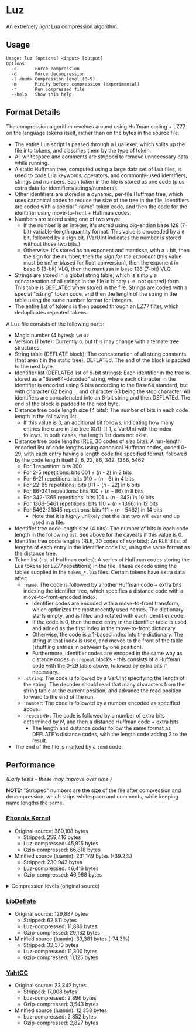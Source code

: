 # Luz
An extremely *light* Lua compression algorithm.

## Usage
```
Usage: luz [options] <input> [output]
Options:
  -c       Force compression
  -d       Force decompression
  -l <num> Compression level (0-9)
  -m       Minify before compression (experimental)
  -r       Run compressed file
  --help   Show this help
```

## Format Details
The compression algorithm revolves around using Huffman coding + LZ77 on the language tokens itself, rather than on the bytes in the source file.

- The entire Lua script is passed through a Lua lexer, which splits up the file into tokens, and classifies them by the type of token.
- All whitespace and comments are stripped to remove unnecessary data while running.
- A static Huffman tree, computed using a large data set of Lua files, is used to code Lua keywords, operators, and commonly-used identifiers, strings and numbers. Each token in the file is stored as one code (plus extra data for identifiers/strings/numbers).
- Other identifiers are stored in a dynamic, per-file Huffman tree, which uses canonical codes to reduce the size of the tree in the file. Identifiers are coded with a special ":name" token code, and then the code for the identifier using move-to-front + Huffman codes.
- Numbers are stored using one of two ways:
  - If the number is an integer, it's stored using big-endian base 128 (7-bit) variable-length quantity format. This value is proceeded by a `0` bit, followed by a sign bit. (VarUInt indicates the number is stored without those two bits.)
  - Otherwise, it's stored as an exponent and mantissa, with a `1` bit, then the sign for the number, then *the sign for the exponent* (this value must be un/re-biased for float conversion), then the exponent in base 8 (3-bit) VLQ, then the mantissa in base 128 (7-bit) VLQ.
- Strings are stored in a global string table, which is simply a concatenation of all strings in the file in binary (i.e. not quoted) form. This table is DEFLATEd when stored in the file. Strings are coded with a special ":string" token code, and then the length of the string in the table using the same number format for integers.
- The entire list of tokens is then passed through an LZ77 filter, which deduplicates repeated tokens.

A Luz file consists of the following parts:
- Magic number (4 bytes): `\eLuz`
- Version (1 byte): Currently `Q`, but this may change with alternate tree structures.
- String table (DEFLATE block): The concatenation of all string constants (that aren't in the static tree), DEFLATEd. The end of the block is padded to the next byte.
- Identifier list (DEFLATEd list of 6-bit strings): Each identifier in the tree is stored as a "Base64-decoded" string, where each character in the identifier is encoded using 6 bits according to the Base64 standard, but with character 62 being `_`, and character 63 being the stop character. All identifiers are concatenated into an 8-bit string and then DEFLATEd. The end of the block is padded to the next byte.
- Distance tree code length size (4 bits): The number of bits in each code length in the following list.
  - If this value is 0, an additional bit follows, indicating how many entries there are in the tree (0/1). If 1, a VarUInt with the index follows. In both cases, the length list does not exist.
- Distance tree code lengths (RLE, 30 codes of *size* bits): A run-length encoded list of code lengths using canonical Huffman codes, coded 0-29, with each entry having a length code the specified format, followed by the code length itself:2, 6, 22, 86, 342, 1366, 5462
  - For 1 repetition: bits 000
  - For 2-5 repetitions: bits 001 + (*n* - 2) in 2 bits
  - For 6-21 repetitions: bits 010 + (*n* - 6) in 4 bits
  - For 22-85 repetitions: bits 011 + (*n* - 22) in 6 bits
  - For 86-341 repetitions: bits 100 + (*n* - 86) in 8 bits
  - For 342-1365 repetitions: bits 101 + (*n* - 342) in 10 bits
  - For 1366-5461 repetitions: bits 110 + (*n* - 1366) in 12 bits
  - For 5462-21845 repetitions: bits 111 + (*n* - 5462) in 14 bits
    - Note that it is *highly* unlikely that the last two will ever end up used in a file.
- Identifier tree code length size (4 bits): The number of bits in each code length in the following list. See above for the caveats if this value is 0.
- Identifier tree code lengths (RLE, 30 codes of *size* bits): An RLE'd list of lengths of each entry in the identifier code list, using the same format as the distance tree.
- Token list (list of Huffman codes): A series of Huffman codes storing the Lua tokens (or LZ77 repetitions) in the file. These decode using the tables supplied in the `token_*.lua` files. Certain tokens have extra data after:
  - `:name`: The code is followed by another Huffman code + extra bits indexing the identifier tree, which specifies a distance code with a move-to-front-encoded index.
    - Identifier codes are encoded with a move-to-front transform, which optimizes the most recently used names. The dictionary starts empty, and is filled and rotated with each identifier code.
    - If the code is 0, then the next entry in the identifier table is used, and added as the first index in the move-to-front dictionary.
    - Otherwise, the code is a 1-based index into the dictionary. The string at that index is used, and moved to the front of the table (shuffling entries in between by one position).
    - Furthermore, identifier codes are encoded in the same way as distance codes in `:repeat` blocks - this consists of a Huffman code with the 0-29 table above, followed by extra bits if necessary.
  - `:string`: The code is followed by a VarUInt specifying the length of the string. The decoder should read that many characters from the string table at the current position, and advance the read position forward to the end of the run.
  - `:number`: The code is followed by a number encoded as specified above.
  - `:repeat<N>`: The code is followed by a number of extra bits determined by *N*, and then a distance Huffman code + extra bits
    - The length and distance codes follow the same format as DEFLATE's distance codes, with the length code adding 2 to the result.
- The end of the file is marked by a `:end` code.

## Performance
*(Early tests - these may improve over time.)*

**NOTE:** "Stripped" numbers are the size of the file after compression and decompression, which strips whitespace and comments, while keeping name lengths the same.

### [Phoenix Kernel](https://phoenix.madefor.cc)
- Original source: 380,108 bytes
  - Stripped: 259,416 bytes
  - Luz-compressed: 45,915 bytes
  - Gzip-compressed: 66,818 bytes
- Minified source (luamin): 231,149 bytes (-39.2%)
  - Stripped: 230,943 bytes
  - Luz-compressed: 46,416 bytes
  - Gzip-compressed: 46,968 bytes

<details>
<summary>Compression levels (original source)</summary>

| Level | Size   |
|------:|:-------|
|   0   | 97989  |
|   1   | 56545  |
|   2   | 51569  |
|   3   | 48260  |
|   4   | 46012  |
|   5   | 44602  |
|   6   | 43918  |
|   7   | 42707  |
|   8   | 42586  |
|   9   | 42244  |
</details>

### [LibDeflate](https://github.com/SafeteeWow/LibDeflate)
- Original source: 129,887 bytes
  - Stripped: 62,811 bytes
  - Luz-compressed: 11,886 bytes
  - Gzip-compressed: 29,132 bytes
- Minified source (luamin): 33,381 bytes (-74.3%)
  - Stripped: 33,373 bytes
  - Luz-compressed: 11,300 bytes
  - Gzip-compressed: 11,125 bytes

### [YahtCC]()
- Original source: 23,342 bytes
  - Stripped: 17,008 bytes
  - Luz-compressed: 2,896 bytes
  - Gzip-compressed: 3,543 bytes
- Minified source (luamin): 12,358 bytes
  - Luz-compressed: 2,852 bytes
  - Gzip-compressed: 2,827 bytes
